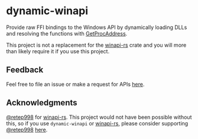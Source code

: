 # dynamic-winapi

Provide raw FFI bindings to the Windows API by dynamically loading DLLs and resolving the functions with [GetProcAddress](https://docs.microsoft.com/en-us/windows/win32/api/libloaderapi/nf-libloaderapi-getprocaddress).

This project is not a replacement for the [winapi-rs](https://github.com/retep998/winapi-rs) crate and you will more than likely require it if you use this project.

## Feedback

Feel free to file an issue or make a request for APIs [here](https://github.com/postrequest/dynamic-winapi/issues/new).

## Acknowledgments
[@retep998](https://github.com/retep998) for [winapi-rs](https://github.com/retep998/winapi-rs). This project would not have been possible without this, so if you use `dynamic-winapi` or [winapi-rs](https://github.com/retep998/winapi-rs), please consider supporting [@retep998](https://github.com/retep998) [here](https://patreon.com/retep998).  
